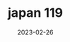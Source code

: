 ---
weight: 119
images: 
- /images/Japan/DSCF9913.jpg
title: japan 119
date: 2023-02-26
tags:
- japan
---